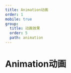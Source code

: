 ```yaml
---
title: Animation动画
order: 1
mobile: true
group:
  title: 动画效果
  order: 5
  path: animation
---
```


# Animation动画

<code src="../demo/AnimationElement.tsx"></code>
<API src="../src/AnimationElement.tsx"></API>
